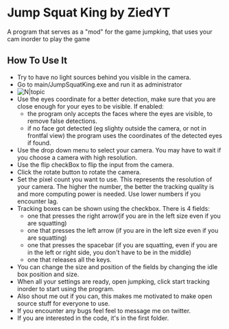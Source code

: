 # Jump Squat King by ZiedYT

A program that serves as a "mod" for the game jumpking, that uses your cam inorder to play the game

## How To Use It
- Try to have no light sources behind you visible in the camera.
- Go to main/JumpSquatKing.exe and run it as administrator
-  ![N|topic](https://i.imgur.com/ZjN47CV.png)
- Use the eyes coordinate for a better detection, make sure that you are close enough for your eyes to be visible. If enabled: 
    - the program only accepts the faces where the eyes are visible, to remove false detections.
    - if no face got detected (eg slighty outside the camera, or not in frontfal view) the program uses the coordinates of the detected eyes if found.
- Use the drop down menu to select your camera. You may have to wait if you choose a camera with high resolution.
- Use the flip checkBox to flip the input from the camera.
- Click the rotate button to rotate the camera.
- Set the pixel count you want to use. This represents the resolution of your camera. The higher the number, the better the tracking quality is and more computing power is needed. Use lower numbers if you encounter lag. 
- Tracking boxes can be shown using the checkbox. There is 4 fields:
    - one that presses the right arrow(if you are in the left size even if you are squatting)
    - one that presses the left arrow (if you are in the left size even if you are squatting)
    - one that presses the spacebar (if you are squatting, even if you are in the left or right side, you don't have to be in the middle)
    - one that releases all the keys. 
- You can change the size and position of the fields by changing the idle box position and size.
- When all your settings are ready, open jumpking, click start tracking inorder to start using the program.
- Also shout me out if you can, this makes me motivated to make open source stuff for everyone to use. 
- If you encounter any bugs feel feel to message me on twitter.
- If you are interested in the code, it's in the first folder.
